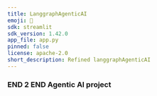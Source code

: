 ```yaml
---
title: LanggraphAgenticAI
emoji: 🐨
sdk: streamlit
sdk_version: 1.42.0
app_file: app.py
pinned: false
license: apache-2.0
short_description: Refined langgraphAgenticAI
---
```




### END 2 END Agentic AI project